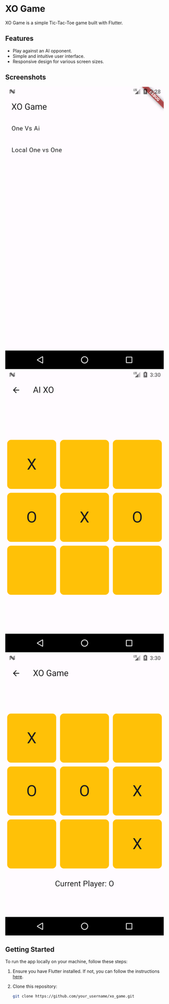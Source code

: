 # XO Game

XO Game is a simple Tic-Tac-Toe game built with Flutter.

## Features

- Play against an AI opponent.
- Simple and intuitive user interface.
- Responsive design for various screen sizes.

## Screenshots
![Home Screen](screenshots/1.png) ![One vs AI](screenshots/2.png) ![One vs One](screenshots/3.png)


## Getting Started

To run the app locally on your machine, follow these steps:

1. Ensure you have Flutter installed. If not, you can follow the instructions [here](https://flutter.dev/docs/get-started/install).
2. Clone this repository:

   ```bash
   git clone https://github.com/your_username/xo_game.git
